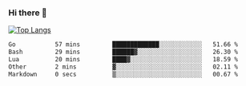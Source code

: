 ### Hi there 👋

<!--
**3Xpl0it3r/3Xpl0it3r** is a ✨ _special_ ✨ repository because its `README.md` (this file) appears on your GitHub profile.

Here are some ideas to get you started:

- 🔭 I’m currently working on ...
- 🌱 I’m currently learning ...
- 👯 I’m looking to collaborate on ...
- 🤔 I’m looking for help with ...
- 💬 Ask me about ...
- 📫 How to reach me: ...
- 😄 Pronouns: ...
- ⚡ Fun fact: ...
-->


[![Top Langs](https://github-readme-stats.vercel.app/api/top-langs/?username=3Xpl0it3r&layout=compact)](https://github.com/3Xpl0it3r/3Xpl0it3r)

<!--START_SECTION:waka-->

```txt
Go           57 mins         █████████████░░░░░░░░░░░░   51.66 %
Bash         29 mins         ██████▓░░░░░░░░░░░░░░░░░░   26.30 %
Lua          20 mins         ████▓░░░░░░░░░░░░░░░░░░░░   18.59 %
Other        2 mins          ▓░░░░░░░░░░░░░░░░░░░░░░░░   02.11 %
Markdown     0 secs          ▒░░░░░░░░░░░░░░░░░░░░░░░░   00.67 %
```

<!--END_SECTION:waka-->
